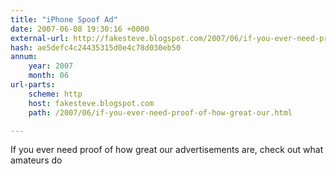 ```yaml
---
title: "iPhone Spoof Ad"
date: 2007-06-08 19:30:16 +0000
external-url: http://fakesteve.blogspot.com/2007/06/if-you-ever-need-proof-of-how-great-our.html
hash: ae5defc4c24435315d0e4c78d030eb50
annum:
    year: 2007
    month: 06
url-parts:
    scheme: http
    host: fakesteve.blogspot.com
    path: /2007/06/if-you-ever-need-proof-of-how-great-our.html

---
```


If you ever need proof of how great our advertisements are, check out what amateurs do
